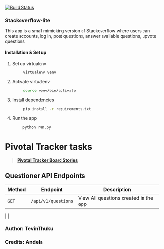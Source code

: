 [![Build Status](https://travis-ci.org/Tevinthuku/Stackoverflow-lite.svg?branch=master)](https://travis-ci.org/Tevinthuku/Stackoverflow-lite)


### Stackoverflow-lite

This app is a small mimicking version of Stackoverflow where users can create accounts, log in, post questions, answer available questions, upvote questions

#### Installation & Set up

1. Set up virtualenv

   ```bash
        virtualenv venv
   ```

2. Activate virtualenv

   ```bash
        source venv/bin/activate
   ```

3. Install dependencies

   ```bash
        pip install -r requirements.txt
   ```

4. Run the app

```bash
        python run.py
```

# Pivotal Tracker tasks

> **[Pivotal Tracker Board Stories](https://www.pivotaltracker.com/n/projects/2240990)**



## Questioner API Endpoints

| Method | Endpoint            | Description                           |
| ------ | ------------------- | ------------------------------------- |
| `GET`  | `/api/v1/questions` | View All questions created in the app |

|         |

### Author: TevinThuku

### Credits: Andela

